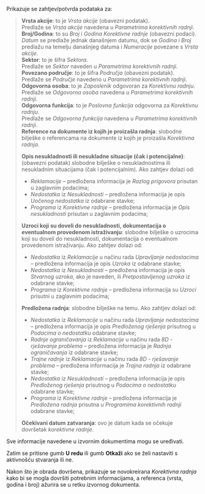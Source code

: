 Prikazuje se zahtjev/potvrda podataka za:   

> **Vrsta akcije**: to je *Vrsta akcije* (obavezni podatak).  
> Predlaže se *Vrsta akcije* navedena u *Parametrima korektivnih radnji*.  
> **Broj/Godina**: to su *Broj* i *Godina* *Korektivne radnje* (obavezni podaci).  
> *Datum* se predlaže jednak današnjem datumu, dok se *Godina* i *Broj* predlažu na temelju današnjeg datuma i *Numeracije* povezane s *Vrsta akcije*.  
> **Sektor**: to je šifra *Sektora*.  
> Predlaže se *Sektor* naveden u *Parametrima korektivnih radnji*.  
> **Povezano područje**: to je šifra *Područja* (obavezni podatak).  
> Predlaže se *Područje* navedeno u *Parametrima korektivnih radnji*.  
> **Odgovorna osoba**: to je *Zaposlenik* odgovoran za *Korektivnu radnju*.  
> Predlaže se *Odgovorna osoba* navedena u *Parametrima korektivnih radnji*.  
> **Odgovorna funkcija**: to je *Poslovna funkcija* odgovorna za *Korektivnu radnju*.  
> Predlaže se *Odgovorna funkcija* navedena u *Parametrima korektivnih radnji*.  
> **Reference na dokumente iz kojih je proizašla radnja**: slobodne bilješke o referencama na dokumente iz kojih je proizašla *Korektivna radnja*.  
>
> **Opis nesukladnosti ili nesukladne situacije (čak i potencijalne)**: (obavezni podatak) slobodne bilješke o nesukladnostima ili nesukladnim situacijama (čak i potencijalnim). Ako zahtjev dolazi od:  
> - *Reklamacije* – predložena informacija je *Razlog prigovora* prisutan u zaglavnim podacima;  
> - *Nedostatka* iz *Nesukladnosti* – predložena informacija je opis *Uočenog nedostatka* iz odabrane stavke;  
> - *Programa* iz *Korektivne radnje* – predložena informacija je *Opis nesukladnosti* prisutan u zaglavnim podacima;   
> 
> **Uzroci koji su doveli do nesukladnosti, dokumentacija o eventualnom provedenom istraživanju**: slobodne bilješke o uzrocima koji su doveli do nesukladnosti, dokumentacija o eventualnom provedenom istraživanju. Ako zahtjev dolazi od:  
> - *Nedostatka* iz *Reklamacije* u načinu rada *Upravljanje nedostacima* – predložena informacija je opis *Uzroka* iz odabrane stavke;  
> - *Nedostatka* iz *Nesukladnosti* – predložena informacija je opis *Stvarnog uzroka*, ako je naveden, ili *Pretpostavljenog uzroka* iz odabrane stavke;  
> - *Programa* iz *Korektivne radnje* – predložena informacija su *Uzroci* prisutni u zaglavnim podacima;   
>
> **Predložena radnja**: slobodne bilješke na temu. Ako zahtjev dolazi od:  
> - *Nedostatka* iz *Reklamacije* u načinu rada *Upravljanje nedostacima* – predložena informacija je opis *Predloženog rješenja* prisutnog u *Podacima o nedostatku* odabrane stavke;     
> - *Radnje ograničavanja* iz *Reklamacije* u načinu rada *8D - rješavanje problema* – predložena informacija je *Radnja ograničavanja* iz odabrane stavke;  
> - *Trajne radnje* iz *Reklamacije* u načinu rada *8D - rješavanje problema* – predložena informacija je *Trajna radnja* iz odabrane stavke;  
> - *Nedostatka* iz *Nesukladnosti* – predložena informacija je opis *Predloženog rješenja* prisutnog u *Podacima o nedostatku* odabrane stavke;  
> - *Programa* iz *Korektivne radnje* – predložena informacija je *Predložena radnja* prisutna u *Programima korektivnih radnji* odabrane stavke;    
>
> **Očekivani datum zatvaranja**: ovo je datum kada se očekuje dovršetak *korektivne radnje*. 

Sve informacije navedene u izvornim dokumentima mogu se uređivati.  

Zatim se pritisne gumb **U redu** ili gumb **Otkaži** ako se želi nastaviti s aktivnošću stvaranja ili ne.   

Nakon što je obrada dovršena, prikazuje se novokreirana *Korektivna radnja* kako bi se mogla dovršiti potrebnim informacijama, a referenca (vrsta, godina i broj) ažurira se u retku izvornog dokumenta.  

